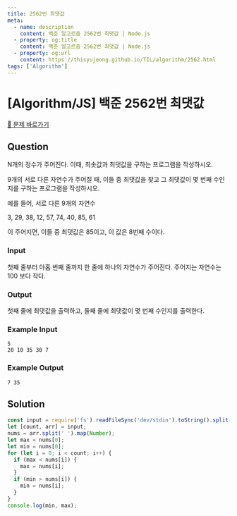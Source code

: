 ```yaml
---
title: 2562번 최댓값
meta:
  - name: description
    content: 백준 알고르즘 2562번 최댓값 | Node.js
  - property: og:title
    content: 백준 알고르즘 2562번 최댓값 | Node.js
  - property: og:url
    content: https://thisyujeong.github.io/TIL/algorithm/2562.html
tags: ['Algorithm']
---
```


# [Algorithm/JS] 백준 2562번 최댓값

[🔗 문제 바로가기](https://www.acmicpc.net/problem/2562)

## Question

N개의 정수가 주어진다. 이때, 최솟값과 최댓값을 구하는 프로그램을 작성하시오.

9개의 서로 다른 자연수가 주어질 때, 이들 중 최댓값을 찾고 그 최댓값이 몇 번째 수인지를 구하는 프로그램을 작성하시오.

예를 들어, 서로 다른 9개의 자연수

3, 29, 38, 12, 57, 74, 40, 85, 61

이 주어지면, 이들 중 최댓값은 85이고, 이 값은 8번째 수이다.

### Input

첫째 줄부터 아홉 번째 줄까지 한 줄에 하나의 자연수가 주어진다. 주어지는 자연수는 100 보다 작다.

### Output

첫째 줄에 최댓값을 출력하고, 둘째 줄에 최댓값이 몇 번째 수인지를 출력한다.

### Example Input

```
5
20 10 35 30 7
```

### Example Output

```
7 35
```

## Solution

```js
const input = require('fs').readFileSync('dev/stdin').toString().split('\n');
let [count, arr] = input;
nums = arr.split(' ').map(Number);
let max = nums[0];
let min = nums[0];
for (let i = 0; i < count; i++) {
  if (max < nums[i]) {
    max = nums[i];
  }
  if (min > nums[i]) {
    min = nums[i];
  }
}
console.log(min, max);
```
